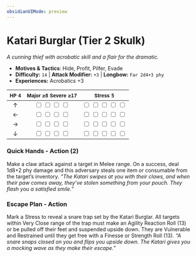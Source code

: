 ```yaml
---
obsidianUIMode: preview
---
```

# Katari Burglar (Tier 2 Skulk)

*A cunning thief with acrobatic skill and a flair for the dramatic.*

- **Motives & Tactics**: Hide, Profit, Pilfer, Evade
- **Difficulty:** `14` | **Attack Modifier:** `+3` | **Longbow:** `Far 2d4+3 phy`
- **Experiences:** Acrobatics +3

| <small>HP</small> `4` | <small>Major</small> `≥8` <small>Severe</small> `≥17` | <small>Stress</small> `5` |
|:-:|:-:|:-:|
| ↑ |  <input type="checkbox" unchecked id="507e8cf5"> <input type="checkbox" unchecked id="e2cf2e73"> <input type="checkbox" unchecked id="477c9590"> <input type="checkbox" unchecked id="401ec5e5"> |  <input type="checkbox" unchecked id="2bd67f1f"> <input type="checkbox" unchecked id="868f42eb"> <input type="checkbox" unchecked id="bc877b8a"> <input type="checkbox" unchecked id="c9a428c7"> <input type="checkbox" unchecked id="0a6d1191"> |
| ← |  <input type="checkbox" unchecked id="93ae7fdd"> <input type="checkbox" unchecked id="5323ac0c"> <input type="checkbox" unchecked id="359eeb3c"> <input type="checkbox" unchecked id="46fd41e6"> |  <input type="checkbox" unchecked id="1c361d69"> <input type="checkbox" unchecked id="03d5039f"> <input type="checkbox" unchecked id="1d2dc6a2"> <input type="checkbox" unchecked id="e0633be7"> <input type="checkbox" unchecked id="17772c37"> |
| → |  <input type="checkbox" unchecked id="eec9e2ad"> <input type="checkbox" unchecked id="89b711e3"> <input type="checkbox" unchecked id="c893cd43"> <input type="checkbox" unchecked id="1344cf8d"> |  <input type="checkbox" unchecked id="f47a6eda"> <input type="checkbox" unchecked id="ea87e1fa"> <input type="checkbox" unchecked id="c320808b"> <input type="checkbox" unchecked id="5e492079"> <input type="checkbox" unchecked id="d45e71d8"> |
| ↓ |  <input type="checkbox" unchecked id="534a3a59"> <input type="checkbox" unchecked id="fb0ed6ee"> <input type="checkbox" unchecked id="ba1489e4"> <input type="checkbox" unchecked id="42f1ded0"> |  <input type="checkbox" unchecked id="aefb682b"> <input type="checkbox" unchecked id="88cae313"> <input type="checkbox" unchecked id="f4fe352d"> <input type="checkbox" unchecked id="ce1a0b51"> <input type="checkbox" unchecked id="e2f3afd5"> |

### Quick Hands - Action (2)

Make a claw attack against a target in Melee range. On a success, deal 1d8+2 phy damage and this adversary steals one item or consumable from the target’s inventory. *“The Katari swipes at you with their claws, and when their paw comes away, they’ve stolen something from your pouch. They flash you a satisfied smile.”*

### Escape Plan - Action

Mark a Stress to reveal a snare trap set by the Katari Burglar. All targets within Very Close range of the trap must make an Agility Reaction Roll (13) or be pulled off their feet and suspended upside down. They are Vulnerable and Restrained until they get free with a Finesse or Strength Roll (13). *“A snare snaps closed on you and flips you upside down. The Katari gives you a mocking wave as they make their escape.”*
